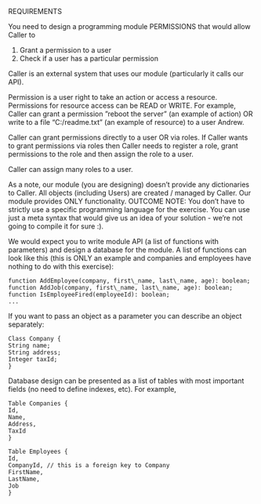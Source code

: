 REQUIREMENTS

You need to design a programming module PERMISSIONS that would allow Caller to

1.  Grant a permission to a user
2.  Check if a user has a particular permission

Caller is an external system that uses our module (particularly it calls our API).

Permission is a user right to take an action or access a resource. Permissions for resource access can be READ or WRITE. For example, Caller can grant a permission ”reboot the server” (an example of action) OR write to a file “C:/readme.txt” (an example of resource) to a user Andrew.

Caller can grant permissions directly to a user OR via roles. If Caller wants to grant permissions via roles then Caller needs to register a role, grant permissions to the role and then assign the role to a user.

Caller can assign many roles to a user.

As a note, our module (you are designing) doesn’t provide any dictionaries to Caller. All objects (including Users) are created / managed by Caller. Our module provides ONLY functionality.
OUTCOME
NOTE: You don’t have to strictly use a specific programming language for the exercise. You can use just a meta syntax that would give us an idea of your solution - we’re not going to compile it for sure :).

We would expect you to write module API (a list of functions with parameters) and design a database for the module. A list of functions can look like this (this is ONLY an example and companies and employees have nothing to do with this exercise):

```
function AddEmployee(company, first\_name, last\_name, age): boolean;
function AddJob(company, first\_name, last\_name, age): boolean;
function IsEmployeeFired(employeeId): boolean;
...
```
If you want to pass an object as a parameter you can describe an object separately:
```
Class Company {
String name;
String address;
Integer taxId;
}
```
Database design can be presented as a list of tables with most important fields (no need to define indexes, etc). For example,
```
Table Companies {
Id,
Name,
Address,
TaxId
}
```

```
Table Employees {
Id,
CompanyId, // this is a foreign key to Company
FirstName,
LastName,
Job
}
```